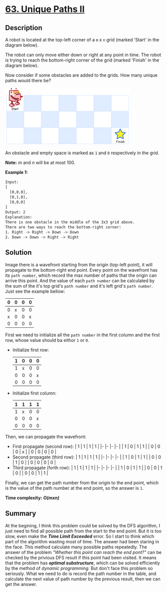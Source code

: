 # [63. Unique Paths II](https://leetcode.com/problems/unique-paths-ii/)

## Description

A robot is located at the top-left corner of a `m` x `n` grid (marked 'Start' in the diagram below).

The robot can only move either down or right at any point in time. The robot is trying to reach the bottom-right corner of the grid (marked 'Finish' in the diagram below).

Now consider if some obstacles are added to the grids. How many unique paths would there be?

![img](./img/robot_maze.png)

An obstacle and empty space is marked as `1` and `0` respectively in the grid.

**Note:** _m_ and _n_ will be at most 100.

**Example 1:**
```example
Input:
[
  [0,0,0],
  [0,1,0],
  [0,0,0]
]
Output: 2
Explanation:
There is one obstacle in the middle of the 3x3 grid above.
There are two ways to reach the bottom-right corner:
1. Right -> Right -> Down -> Down
2. Down -> Down -> Right -> Right
```

## Solution
Image there is a wavefront starting from the origin (top-left point), it will propagate to the bottom-right end point. Every point on the wavefront has its `path number`, which record the max number of paths that the origin can arrive this point. And the value of each `path number` can be calculated by the sum of the it's top grid's `path number` and it's left grid's `path number`. Just see the example bellow:

  | 0 	| 0 	| 0 	| 0 	|
  |-	|-	|-	|-	|
  | 0 	| x 	| 0 	| 0 	|
  | x 	| 0 	| 0 	| x 	|
  | 0 	| 0 	| 0 	| 0 	|

First we need to initialize all the `path number` in the first column and the first row, whose value should ba eithor `1` or `0`.
* Initialize first row:

  | 1 	| 0 	| 0 	| 0 	|
  |-	|-	|-	|-	|
  | 1 	| x 	| 0 	| 0 	|
  | 0 	| 0 	| 0 	| x 	|
  | 0 	| 0 	| 0 	| 0 	|

* Initialize first column:

  | 1 	| 1 	| 1 	| 1 	|
  |-	|-	|-	|-	|
  | 1 	| x 	| 0 	| 0 	|
  | 0 	| 0 	| 0 	| x 	|
  | 0 	| 0 	| 0 	| 0 	|

Then, we can propagate the wavefront:
* First propagate (second row):
  | 1 	| 1 	| 1 	| 1 	|
  |-	|-	|-	|-	|
  | 1 	| 0 	| 1 	| 1 	|
  | 0 	| 0 	| 0 	| x 	|
  | 0 	| 0 	| 0 	| 0 	|
* Second propagate (third row):
  | 1 	| 1 	| 1 	| 1 	|
  |-	|-	|-	|-	|
  | 1 	| 0 	| 1 	| 1 	|
  | 0 	| 0 	| 1 	| 0 	|
  | 0 	| 0 	| 0 	| 0 	|
* Third propagate (forth row):
  | 1 	| 1 	| 1 	| 1 	|
  |-	|-	|-	|-	|
  | 1 	| 0 	| 1 	| 1 	|
  | 0 	| 0 	| 1 	| 0 	|
  | 0 	| 0 	| 1 	| 1 	|

Finally, we can get the path number from the origin to the end point, which is the value of the path number at the end point, so the answer is `1`.

**Time complexity:** _**O(mxn)**_
## Summary
At the begining, I think this problem could be solved by the DFS algorithm, I just need to find all possible path from the start to the end point. But it is too slow, even make the	**_Time Limit Exceeded_** error. So I start to think which part of the algorithm wasting most of time. The answer had been staring in the face. This method calculate many possible paths repeatedly. The answer of the problem _"Whether this point can reach the end pont?"_ can be checked by the privious DFS result if this point had been visited. It means that the problem has _**optimal substructure**_, which can be solved efficiently by the method of _dynamic programming_. But don't face this problem so seriously. What we need to do is record the path number in the table, and calculate the next value of path number by the previous result, then we can get the answer.
